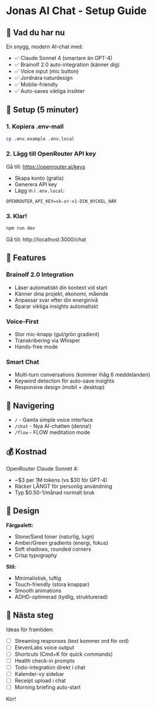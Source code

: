 # Jonas AI Chat - Setup Guide

## 🚀 Vad du har nu

En snygg, modern AI-chat med:
- ✅ Claude Sonnet 4 (smartare än GPT-4)
- ✅ Brainolf 2.0 auto-integration (känner dig)
- ✅ Voice input (mic button)
- ✅ Jordnära naturdesign
- ✅ Mobile-friendly
- ✅ Auto-saves viktiga insikter

## 🔧 Setup (5 minuter)

### 1. Kopiera .env-mall
```bash
cp .env.example .env.local
```

### 2. Lägg till OpenRouter API key
Gå till: https://openrouter.ai/keys
- Skapa konto (gratis)
- Generera API key
- Lägg in i `.env.local`:
```
OPENROUTER_API_KEY=sk-or-v1-DIN_NYCKEL_HÄR
```

### 3. Klar!
```bash
npm run dev
```

Gå till: http://localhost:3000/chat

## 🎯 Features

### Brainolf 2.0 Integration
- Läser automatiskt din kontext vid start
- Känner dina projekt, ekonomi, mående
- Anpassar svar efter din energinivå
- Sparar viktiga insights automatiskt

### Voice-First
- Stor mic-knapp (gul/grön gradient)
- Transkribering via Whisper
- Hands-free mode

### Smart Chat
- Multi-turn conversations (kommer ihåg 6 meddelanden)
- Keyword detection för auto-save insights
- Responsive design (mobil + desktop)

## 📱 Navigering

- `/` - Gamla simple voice interface
- `/chat` - Nya AI-chatten (denna!)
- `/flow` - FLOW meditation mode

## 💰 Kostnad

OpenRouter Claude Sonnet 4:
- ~$3 per 1M tokens (vs $30 för GPT-4)
- Räcker LÅNGT för personlig användning
- Typ $0.50-1/månad normalt bruk

## 🎨 Design

**Färgpalett:**
- Stone/Sand toner (naturlig, lugn)
- Amber/Green gradients (energi, fokus)
- Soft shadows, rounded corners
- Crisp typography

**Stil:**
- Minimalistisk, luftig
- Touch-friendly (stora knappar)
- Smooth animations
- ADHD-optimerad (tydlig, strukturerad)

## 🔮 Nästa steg

Ideas för framtiden:
- [ ] Streaming responses (text kommer ord för ord)
- [ ] ElevenLabs voice output
- [ ] Shortcuts (Cmd+K för quick commands)
- [ ] Health check-in prompts
- [ ] Todo-integration direkt i chat
- [ ] Kalender-vy sidebar
- [ ] Receipt upload i chat
- [ ] Morning briefing auto-start

Kör!

